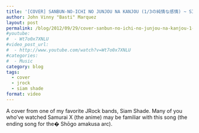 ```yaml
---
title: '[COVER] SANBUN-NO-ICHI NO JUNJOU NA KANJOU (1/3の純情な感情) ~ SIAM SHADE'
author: John Vinny "Basti" Marquez
layout: post
permalink: /blog/2012/09/29/cover-sanbun-no-ichi-no-junjou-na-kanjou-1-3-siam-shade/
#youtube:
#  - Wt7o0x7XNLU
#video_post_url:
#  - http://www.youtube.com/watch?v=Wt7o0x7XNLU
#categories:
#  - Music
category: blog
tags:
  - cover
  - jrock
  - siam shade
format: video
---
```

A cover from one of my favorite JRock bands, Siam Shade. Many of you who&#8217;ve watched Samurai X (the anime) may be familiar with this song (the ending song for the� Shōgo amakusa arc).
